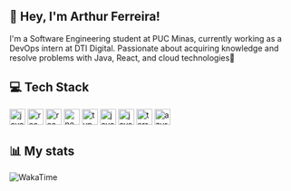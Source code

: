 <div>
  <div>
    <div>
      <h2 align="left">👋 Hey, I'm Arthur Ferreira!</h2>
      <p>I'm a Software Engineering student at PUC Minas, currently working as a DevOps intern at DTI Digital. Passionate about acquiring knowledge and resolve problems with Java, React, and cloud technologies🚀</p>
    </div>
    <div>
      <h2 align="left">💻 Tech Stack</h2>
      <img src="https://img.shields.io/badge/JavaScript-F7DF1E?logo=javascript&logoColor=black&style=for-the-badge" height="28" alt="javascript logo"  />
      <img src="https://img.shields.io/badge/React-61DAFB?logo=react&logoColor=black&style=for-the-badge" height="28" alt="react logo"  />
      <img src="https://img.shields.io/badge/tailwindcss-%2338B2AC.svg?style=for-the-badge&logo=tailwind-css&logoColor=white" height="28" alt="react logo"  />  
      <img src="https://img.shields.io/badge/Next.js-000000?logo=nextdotjs&logoColor=white&style=for-the-badge" height="28" alt="nextjs logo"  />
      <img src="https://img.shields.io/badge/TypeScript-3178C6?logo=typescript&logoColor=white&style=for-the-badge" height="28" alt="typescript logo"  />
      <img src="https://img.shields.io/badge/Java-ED8B00?style=for-the-badge&logo=openjdk&logoColor=white" height="28" alt="java logo"  />
      <img src="https://img.shields.io/badge/spring-%236DB33F.svg?style=for-the-badge&logo=spring&logoColor=white" height="28" alt="java logo"  />
      <img src="https://img.shields.io/badge/Terraform-7B42BC?logo=terraform&logoColor=white&style=for-the-badge" height="28" alt="terraform logo"  />
      <img src="https://img.shields.io/badge/azure-%230072C6.svg?style=for-the-badge&logo=microsoftazure&logoColor=white" height="28" alt="azure logo"  />
    </div>
    <div>
        <h2 align="left">📊 My stats</h2>
        <img alt="WakaTime" src="https://github-readme-stats.vercel.app/api/wakatime?username=oarthurfc&theme=dark&layout=compact"/>
    </div>
  </div>
</div>
